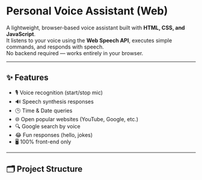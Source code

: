 # Personal Voice Assistant (Web)

A lightweight, browser-based voice assistant built with **HTML, CSS, and JavaScript**.  
It listens to your voice using the **Web Speech API**, executes simple commands, and responds with speech.  
No backend required — works entirely in your browser.

---

## ✨ Features
- 🎙️ Voice recognition (start/stop mic)
- 🔊 Speech synthesis responses
- 🕒 Time & Date queries
- 🌐 Open popular websites (YouTube, Google, etc.)
- 🔍 Google search by voice
- 😂 Fun responses (hello, jokes)
- 🖥️ 100% front-end only

---

## 🗂️ Project Structure
